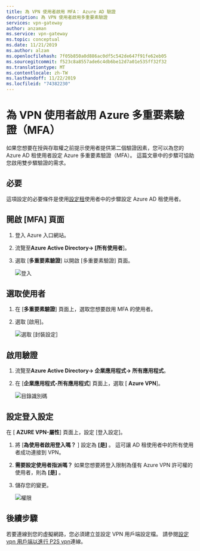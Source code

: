 ```yaml
---
title: 為 VPN 使用者啟用 MFA： Azure AD 驗證
description: 為 VPN 使用者啟用多重要素驗證
services: vpn-gateway
author: anzaman
ms.service: vpn-gateway
ms.topic: conceptual
ms.date: 11/21/2019
ms.author: alzam
ms.openlocfilehash: 7f05b850a0d886ac0df5c542de647f91fe62eb05
ms.sourcegitcommit: f523c8a8557ade6c4db6be12d7a01e535ff32f32
ms.translationtype: MT
ms.contentlocale: zh-TW
ms.lasthandoff: 11/22/2019
ms.locfileid: "74382230"
---
```

# <a name="enable-azure-multi-factor-authentication-mfa-for-vpn-users"></a>為 VPN 使用者啟用 Azure 多重要素驗證（MFA）

如果您想要在授與存取權之前提示使用者提供第二個驗證因素，您可以為您的 Azure AD 租使用者設定 Azure 多重要素驗證（MFA）。 這篇文章中的步驟可協助您啟用雙步驟驗證的需求。

## <a name="prereq"></a>必要

這項設定的必要條件是使用[設定租](openvpn-azure-ad-tenant.md)使用者中的步驟設定 Azure AD 租使用者。

## <a name="mfa"></a>開啟 [MFA] 頁面

1. 登入 Azure 入口網站。
2. 流覽至**Azure Active Directory-> [所有使用者**]。
3. 選取 [**多重要素驗證**] 以開啟 [多重要素驗證] 頁面。

   ![登入](./media/openvpn-azure-ad-mfa/mfa1.jpg)

## <a name="users"></a>選取使用者

1. 在 [**多重要素驗證**] 頁面上，選取您想要啟用 MFA 的使用者。
2. 選取 [啟用]。

   ![選取 [封裝設定]](./media/openvpn-azure-ad-mfa/mfa2.jpg)

## <a name="enableauth"></a>啟用驗證

1. 流覽至**Azure Active Directory-> 企業應用程式-> 所有應用程式**。
2. 在 [**企業應用程式-所有應用程式**] 頁面上，選取 [ **Azure VPN**]。

   ![目錄識別碼](./media/openvpn-azure-ad-mfa/user1.jpg)

## <a name="enablesign"></a>設定登入設定

在 [ **AZURE VPN-屬性**] 頁面上，設定 [登入設定]。

1. 將 [**為使用者啟用登入嗎？** ] 設定為 **[是]** 。 這可讓 AD 租使用者中的所有使用者成功連接到 VPN。
2. **需要設定使用者指派嗎？** 如果您想要將登入限制為僅有 Azure VPN 許可權的使用者，則為 **[是]** 。
3. 儲存您的變更。

   ![權限](./media/openvpn-azure-ad-mfa/user2.jpg)

## <a name="next-steps"></a>後續步驟

若要連線到您的虛擬網路，您必須建立並設定 VPN 用戶端設定檔。 請參閱[設定 vpn 用戶端以進行 P2S vpn](openvpn-azure-ad-client.md)連線。
